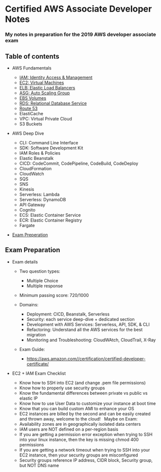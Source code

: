 # Certified AWS Associate Developer Notes

### My notes in preparation for the 2019 AWS developer associate exam 

## Table of contents

- AWS Fundamentals
    - [IAM: Identity Access & Management](aws-fundamentals/iam.md)
    - [EC2: Virtual Machines](aws-fundamentals/ec2.md)
    - [ELB: Elastic Load Balancers](aws-fundamentals/elb.md)
    - [ASG: Auto Scaling Group](aws-fundamentals/asg.md)
    - [EBS Volumes](aws-fundamentals/ebs.md)
    - [RDS: Relational Database Service](aws-fundamentals/rds.md)
    - [Route 53](aws-fundamentals/route53.md)
    - ElastiCache
    - VPC: Virtual Private Cloud
    - S3 Buckets

- AWS Deep Dive
    - CLI: Command Line Interface
    - SDK: Software Development Kit
    - IAM Roles & Policies
    - Elastic Beanstalk
    - CICD: CodeCommit, CodePipeline, CodeBuild, CodeDeploy
    - CloudFormation
    - CloudWatch
    - SQS
    - SNS
    - Kinesis
    - Serverless: Lambda
    - Serverless: DynamoDB
    - API Gateway
    - Cognito
    - ECS: Elastic Container Service
    - ECR: Elastic Container Registry
    - Fargate

- [Exam Preperation](#exam-preparation)


## Exam Preparation

- Exam details
    - Two question types:
        - Multiple Choice
        - Multiple response
    - Minimum passing score: 720/1000
    - Domains:
        - Deployment: CICD, Beanstalk, Serverless
        - Security: each service deep-dive + dedicated section
        - Development with AWS Services: Serverless, API, SDK, & CLI
        - Refactoring: Understand all the AWS services for the best migration
        - Monitoring and Troubleshooting: CloudWAtch, CloudTrail, X-Ray

    - Exam Guide:
        - https://aws.amazon.com//certification/certified-developer-certificate/

- EC2 + IAM Exam Checklist
  * Know how to SSH into EC2 (and change .pem file permissions) 
  * Know how to properly use security groups 
  * Know the fundamental differences between private vs public vs elastic IP 
  * Know how to use User Data to customize your instance at boot time 
  * Know that you can build custom AMI to enhance your OS 
  * EC2 instances are billed by the second and can be easily created and thrown away, welcome to the cloud!  
  Maybe on Exam:
  * Availability zones are in geographically isolated data centers
  * IAM users are NOT defined on a per-region basis
  * If you are getting a permission error exception when trying to SSH into your linux instance, then the key is missing chmod 400 permissions
  * If you are getting a network timeout when trying to SSH into your EC2 instance, then your security groups are misconfigured
  * Security groups reference IP address, CIDR block, Security group, but NOT DNS name
